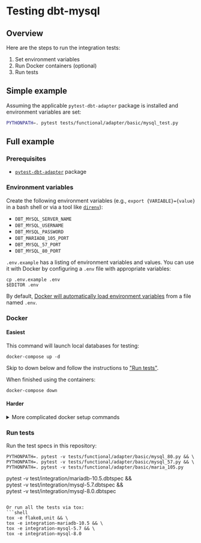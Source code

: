 # Testing dbt-mysql

## Overview

Here are the steps to run the integration tests:
1. Set environment variables
1. Run Docker containers (optional)
1. Run tests

## Simple example

Assuming the applicable `pytest-dbt-adapter` package is installed and environment variables are set:
```bash
PYTHONPATH=. pytest tests/functional/adapter/basic/mysql_test.py
```

## Full example

### Prerequisites
- [`pytest-dbt-adapter`](https://github.com/dbt-labs/dbt-adapter-tests) package

### Environment variables

Create the following environment variables (e.g., `export {VARIABLE}={value}` in a bash shell or via a tool like [`direnv`](https://direnv.net/)):
* `DBT_MYSQL_SERVER_NAME`
* `DBT_MYSQL_USERNAME`
* `DBT_MYSQL_PASSWORD`
* `DBT_MARIADB_105_PORT`
* `DBT_MYSQL_57_PORT`
* `DBT_MYSQL_80_PORT`

`.env.example` has a listing of environment variables and values. You can use it with Docker by configuring a `.env` file with appropriate variables:

```shell
cp .env.example .env
$EDITOR .env
```

By default, [Docker will automatically load environment variables](https://docs.docker.com/compose/env-file/) from a file named `.env`.

### Docker

#### Easiest

This command will launch local databases for testing:
```shell
docker-compose up -d
```

Skip to down below and follow the instructions to ["Run tests"](#run-tests).

When finished using the containers:
```shell
docker-compose down
```

#### Harder

<details>
  <summary>More complicated docker setup commands</summary>

[Here](https://medium.com/@crmcmullen/how-to-run-mysql-in-a-docker-container-on-macos-with-persistent-local-data-58b89aec496a) is one guide on "How to Run MySQL in a Docker Container on macOS with Persistent Local Data".

In the docker commands below, the default MySQL username is `root` and the default server name is `localhost`. If they are used unaltered, then you should set the following environment variable values:
```
DBT_MYSQL_SERVER_NAME=localhost
DBT_MYSQL_USERNAME=root
```

If you use any bash special characters in your password (like `$`), then you will need to escape them (like `DBT_MYSQL_PASSWORD=pas\$word` instead of `DBT_MYSQL_PASSWORD=pas$word`).

#### MySQL 8.0
`docker run --name mysql8.0 --net dev-network -v /Users/YOUR_USERNAME/Develop/mysql_data/8.0:/var/lib/mysql -p 3306:3306 -d -e MYSQL_ROOT_PASSWORD=$DBT_MYSQL_PASSWORD mysql:8.0`

#### MySQL 5.7

Contents of `/Users/YOUR_USERNAME/Develop/mysql_data/5.7/my.cnf`:
```
[mysqld]
explicit_defaults_for_timestamp = true
sql_mode = "ONLY_FULL_GROUP_BY,STRICT_TRANS_TABLES,NO_ZERO_IN_DATE,ALLOW_INVALID_DATES,ERROR_FOR_DIVISION_BY_ZERO,NO_AUTO_CREATE_USER,NO_ENGINE_SUBSTITUTION"
```

`docker run --name mysql5.7 --net dev-network -v /Users/YOUR_USERNAME/Develop/mysql_data/5.7:/var/lib/mysql -v /Users/YOUR_USERNAME/Develop/mysql_data/5.7/my.cnf:/etc/my.cnf -p 3307:3306 -d -e MYSQL_ROOT_PASSWORD=$DBT_MYSQL_PASSWORD mysql:5.7`

</details>

### Run tests

Run the test specs in this repository:
```shell
PYTHONPATH=. pytest -v tests/functional/adapter/basic/mysql_80.py && \
PYTHONPATH=. pytest -v tests/functional/adapter/basic/mysql_57.py && \
PYTHONPATH=. pytest -v tests/functional/adapter/basic/maria_105.py
```
pytest -v test/integration/mariadb-10.5.dbtspec && \
pytest -v test/integration/mysql-5.7.dbtspec && \
pytest -v test/integration/mysql-8.0.dbtspec
```

Or run all the tests via tox:
```shell
tox -e flake8,unit && \
tox -e integration-mariadb-10.5 && \
tox -e integration-mysql-5.7 && \
tox -e integration-mysql-8.0
```

